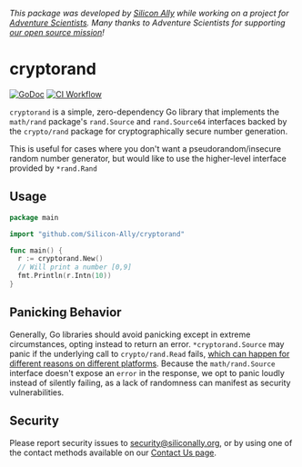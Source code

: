 _This package was developed by [Silicon Ally](https://siliconally.org) while
working on a project for  [Adventure Scientists](https://adventurescientists.org).
Many thanks to Adventure Scientists for supporting [our open source
mission](https://siliconally.org/policies/open-source/)!_

# cryptorand

[![GoDoc](https://pkg.go.dev/badge/github.com/Silicon-Ally/cryptorand?status.svg)](https://pkg.go.dev/github.com/Silicon-Ally/cryptorand?tab=doc)
[![CI Workflow](https://github.com/Silicon-Ally/cryptorand/actions/workflows/test.yml/badge.svg)](https://github.com/Silicon-Ally/cryptorand/actions?query=branch%3Amain)

`cryptorand` is a simple, zero-dependency Go library that implements the
`math/rand` package's `rand.Source` and `rand.Source64` interfaces backed by
the `crypto/rand` package for cryptographically secure number generation.

This is useful for cases where you don't want a pseudorandom/insecure random
number generator, but would like to use the higher-level interface provided by
`*rand.Rand`

## Usage

```go
package main

import "github.com/Silicon-Ally/cryptorand"

func main() {
  r := cryptorand.New()
  // Will print a number [0,9]
  fmt.Println(r.Intn(10))
}
```

## Panicking Behavior

Generally, Go libraries should avoid panicking except in extreme circumstances,
opting instead to return an error. `*cryptorand.Source` may panic if the
underlying call to `crypto/rand.Read` fails, [which can happen for different
reasons on different
platforms](https://cs.opensource.google/go/go/+/refs/tags/go1.18.3:src/crypto/rand/).
Because the `math/rand.Source` interface doesn't expose an `error` in the
response, we opt to panic loudly instead of silently failing, as a lack of
randomness can manifest as security vulnerabilities.

## Security

Please report security issues to security@siliconally.org, or by using one of
the contact methods available on our [Contact Us
page](https://siliconally.org/contact/).

